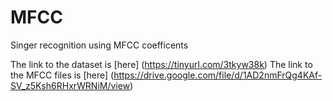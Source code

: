 # MFCC
Singer recognition using MFCC coefficents

The link to the dataset is [here] (https://tinyurl.com/3tkyw38k)
The link to the MFCC files is [here] (https://drive.google.com/file/d/1AD2nmFrQg4KAf-SV_z5Ksh6RHxrWRNiM/view)
